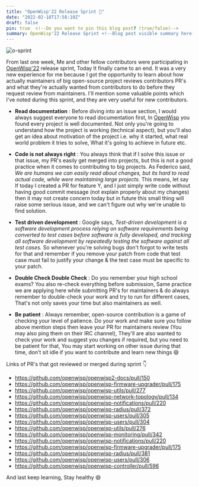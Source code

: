 ```yaml
---
title: "OpenWisp'22 Release Sprint 🚀"
date: "2022-02-18T17:58:10Z"
draft: false
pin: true  <!--Do you want to pin this blog post? (true/false)-->
summary: OpenWisp'22 Release Sprint <!--Blog post visible summary here-->
--- 
```

<!--Blog content-->

![o-sprint](https://user-images.githubusercontent.com/56113566/154739652-d72ca1ef-c67f-4822-be90-666fcb5681cc.jpeg)

From last one week, Me and other fellow contributors were participating in [OpenWisp'22](https://openwisp.org/) release sprint, Today It finally came to an end. It was a very new experience for me because I got the opportunity to learn about how actually maintainers of big open-source project reviews contributors PR's and what they're actually wanted from contributors to do before they request review from maintainers. I'll mention some valuable points which I've noted during this sprint, and they are very useful for new contributors.

- **Read documentation** : Before diving into an issue section, I would always suggest everyone to read documentation first, In [OpenWisp](https://openwisp.org/) you found every project is well documented. Not only you're going to understand how the project is working (technical aspect), but you'll also get an idea about motivation of the project i.e. why it started, what real world problem it tries to solve, What it's going to achieve in future etc.

- **Code is not always right** : You always think that if I solve this issue or that issue, my PR's easily get merged into projects, but this is not a good practice when it comes to contributing to big projects. As Federico said, _We are humans we can easily read about changes, but its hard to read actual code, while were maintaining large projects._ This means, let say If today I created a PR for feature Y, and I just simply write code without having good commit message (not explain properly about my changes) then it may not create concern today but in future this small thing will raise some serious issue, and we can't figure out why we're unable to find solution.

- **Test driven development** :  Google says, _Test-driven development is a software development process relying on software requirements being converted to test cases before software is fully developed, and tracking all software development by repeatedly testing the software against all test cases._ So whenever you're solving bugs don't forgot to write tests for that and remember if you remove your patch from code that test case must fail to justify your change & the test case must be specific to your patch.

- **Double Check Double Check** : Do you remember your high school exams? You also re-check everything before submission, Same practice we are applying here while submitting PR's for maintainers & do always remember to double-check your work and try to run for different cases, That's not only saves your time but also maintainers as well.

- **Be patient** : Always remember, open-source contribution is a game of checking your level of patience. Do your work and make sure you follow above mention steps then leave your PR for maintainers review (You may also ping them on their IRC channel), They'll are also wanted to check your work and suggest you changes if required, but you need to be patient for that, You may start working on other issue during that time, don't sit idle if you want to contribute and learn new things 😄

Links of PR's that got reviewed or merged during sprint 👇

  - https://github.com/openwisp/openwisp2-docs/pull/150
  - https://github.com/openwisp/openwisp-firmware-upgrader/pull/175
  - https://github.com/openwisp/openwisp-utils/pull/277
  - https://github.com/openwisp/openwisp-network-topology/pull/134
  - https://github.com/openwisp/openwisp-notifications/pull/220
  - https://github.com/openwisp/openwisp-radius/pull/372
  - https://github.com/openwisp/openwisp-users/pull/305
  - https://github.com/openwisp/openwisp-users/pull/304
  - https://github.com/openwisp/openwisp-utils/pull/276
  - https://github.com/openwisp/openwisp-monitoring/pull/342
  - https://github.com/openwisp/openwisp-notifications/pull/220
  - https://github.com/openwisp/openwisp-firmware-upgrader/pull/175
  - https://github.com/openwisp/openwisp-radius/pull/381
  - https://github.com/openwisp/openwisp-users/pull/306
  - https://github.com/openwisp/openwisp-controller/pull/596

And last keep learning, Stay healthy 😄 

